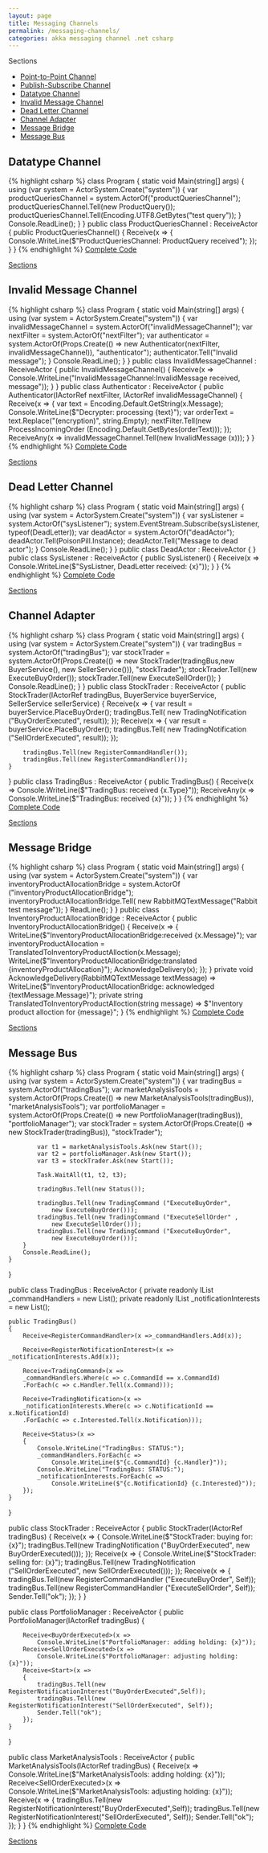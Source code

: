 ```yaml
---
layout: page
title: Messaging Channels
permalink: /messaging-channels/
categories: akka messaging channel .net csharp
---
```

<a name="Sections">Sections</a>
<ul>
    <li>
      <a href="#PointPoint">Point-to-Point Channel</a>
    </li>
    <li>    
      <a href="#PublishSubscribe">Publish-Subscribe Channel</a>
    </li>
    <li>
      <a href="#Datatype">Datatype Channel</a>
    </li>
    <li>
      <a href="#InvalidMessage">Invalid Message Channel</a>
    </li>
    <li>
      <a href="#DeadLetter">Dead Letter Channel</a>
    </li>
    <li>
      <a href="#ChannelAdapter">Channel Adapter</a>
    </li>
    <li>
      <a href="#MessageBridge">Message Bridge</a>
    </li>
    <li>
      <a href="#MessageBus">Message Bus</a>
    </li>
</ul>

<h2 class="page-heading"><a name="Datatype">Datatype Channel</a></h2>
{% highlight csharp %}
class Program
{
    static void Main(string[] args)
    {
        using (var system = ActorSystem.Create("system"))
        {
            var productQueriesChannel = 
                system.ActorOf<ProductQueriesChannel>("productQueriesChannel");
            productQueriesChannel.Tell(new ProductQuery());
            productQueriesChannel.Tell(Encoding.UTF8.GetBytes("test query"));
        }
        Console.ReadLine();
    }
}
public class ProductQueriesChannel : ReceiveActor
{
    public ProductQueriesChannel()
    {
        Receive<ProductQuery>(x =>
        {
            Console.WriteLine($"ProductQueriesChannel: ProductQuery received");
        });
    }
}
{% endhighlight %}
<a href="https://github.com/berczeck/csharpreactivepatterns/blob/master/MessagingChannels/Datatype%20Channel/Program.cs" 
    target="_blank">Complete Code</a>
<p><a href="#Sections">Sections</a></p>

<h2 class="page-heading"><a name="InvalidMessage">Invalid Message Channel</a></h2>
{% highlight csharp %}
class Program
{
    static void Main(string[] args)
    {
        using (var system = ActorSystem.Create("system"))
        {
            var invalidMessageChannel = 
                system.ActorOf<InvalidMessageChannel>("invalidMessageChannel");
            var nextFilter = system.ActorOf<NextFilter>("nextFilter");
            var authenticator =
                system.ActorOf(Props.Create(() => 
                    new Authenticator(nextFilter, invalidMessageChannel)), 
                    "authenticator");
            authenticator.Tell("Invalid message");
        }
        Console.ReadLine();
    }
}
public class InvalidMessageChannel : ReceiveActor
{
    public InvalidMessageChannel()
    {
        Receive<InvalidMessage>(x => 
            Console.WriteLine("InvalidMessageChannel:InvalidMessage received, message"));
    }
}
public class Authenticator : ReceiveActor
{
    public Authenticator(IActorRef nextFilter, IActorRef invalidMessageChannel)
    {
        Receive<ProcessIncomingOrder>(x =>
        {
            var text = Encoding.Default.GetString(x.Message);
            Console.WriteLine($"Decrypter: processing {text}");
            var orderText = text.Replace("(encryption)", string.Empty);
            nextFilter.Tell(new ProcessIncomingOrder 
                (Encoding.Default.GetBytes(orderText)));
        });
        ReceiveAny(x => invalidMessageChannel.Tell(new InvalidMessage (x)));
    }
}
{% endhighlight %}
<a href="https://github.com/berczeck/csharpreactivepatterns/blob/master/MessagingChannels/Invalid%20Message%20Channel/Program.cs" 
    target="_blank">Complete Code</a>
<p><a href="#Sections">Sections</a></p>

<h2 class="page-heading"><a name="DeadLetter">Dead Letter Channel</a></h2>
{% highlight csharp %}
class Program
{
    static void Main(string[] args)
    {
        using (var system = ActorSystem.Create("system"))
        {
            var sysListener = system.ActorOf<SysListener>("sysListener");
            system.EventStream.Subscribe(sysListener, typeof(DeadLetter));
            var deadActor = system.ActorOf<DeadActor>("deadActor");
            deadActor.Tell(PoisonPill.Instance);
            deadActor.Tell("Message to dead actor");
        }
        Console.ReadLine();
    }
}
public class DeadActor : ReceiveActor
{
}
public class SysListener : ReceiveActor
{
    public SysListener()
    {
        Receive<DeadLetter>(x => 
            Console.WriteLine($"SysListner, DeadLetter received: {x}"));
    }   
}
{% endhighlight %}
<a href="https://github.com/berczeck/csharpreactivepatterns/blob/master/MessagingChannels/Dead%20Letter%20Channel/Program.cs" 
    target="_blank">Complete Code</a>
<p><a href="#Sections">Sections</a></p>

<h2 class="page-heading"><a name="ChannelAdapter">Channel Adapter</a></h2>
{% highlight csharp %}
class Program
{
    static void Main(string[] args)
    {
        using (var system = ActorSystem.Create("system"))
        {
            var tradingBus = system.ActorOf<TradingBus>("tradingBus");
            var stockTrader =
                system.ActorOf(Props.Create(() => 
                new StockTrader(tradingBus,new BuyerService(), 
                    new SellerService())), "stockTrader");
            stockTrader.Tell(new ExecuteBuyOrder());
            stockTrader.Tell(new ExecuteSellOrder());
        }
        Console.ReadLine();
    }
}
public class StockTrader : ReceiveActor
{
    public StockTrader(IActorRef tradingBus, 
        BuyerService buyerService, SellerService sellerService)
    {
        Receive<ExecuteBuyOrder>(x =>
        {
            var result = buyerService.PlaceBuyOrder();
            tradingBus.Tell(
                new TradingNotification ("BuyOrderExecuted", result));
        });
        Receive<ExecuteSellOrder>(x =>
        {
            var result = buyerService.PlaceBuyOrder();
            tradingBus.Tell(
                new TradingNotification ("SellOrderExecuted", result));
        });

        tradingBus.Tell(new RegisterCommandHandler());
        tradingBus.Tell(new RegisterCommandHandler());
    }
}
public class TradingBus : ReceiveActor
{
    public TradingBus()
    {
        Receive<TradingNotification>(x => 
            Console.WriteLine($"TradingBus: received {x.Type}"));
        ReceiveAny(x => Console.WriteLine($"TradingBus: received {x}"));
    }
}
{% endhighlight %}
<a href="https://github.com/berczeck/csharpreactivepatterns/blob/master/MessagingChannels/Channel%20Adapter/Program.cs" 
    target="_blank">Complete Code</a>
<p><a href="#Sections">Sections</a></p>

<h2 class="page-heading"><a name="MessageBridge">Message Bridge</a></h2>
{% highlight csharp %}
class Program
{
    static void Main(string[] args)
    {
        using (var system = ActorSystem.Create("system"))
        {
            var inventoryProductAllocationBridge =
                system.ActorOf<InventoryProductAllocationBridge>
                ("inventoryProductAllocationBridge");
            inventoryProductAllocationBridge.Tell(
                new RabbitMQTextMessage("Rabbit test message"));
        }
        ReadLine();
    }
}
public class InventoryProductAllocationBridge : ReceiveActor
{
    public InventoryProductAllocationBridge()
    {
        Receive<RabbitMQTextMessage>(x =>
        {
            WriteLine($"InventoryProductAllocationBridge:received {x.Message}");
            var inventoryProductAllocation = 
                TranslatedToInventoryProductAlloction(x.Message);
            WriteLine($"InventoryProductAllocationBridge:translated {inventoryProductAllocation}");
            AcknowledgeDelivery(x);
        });
    }
    private void AcknowledgeDelivery(RabbitMQTextMessage textMessage) 
        => WriteLine($"InventoryProductAllocationBridge: acknowledged {textMessage.Message}");
    private string TranslatedToInventoryProductAlloction(string message) 
        => $"Inventory product alloction for {message}";
}
{% endhighlight %}
<a href="https://github.com/berczeck/csharpreactivepatterns/blob/master/MessagingChannels/Message%20Bridge/Program.cs" 
    target="_blank">Complete Code</a>
<p><a href="#Sections">Sections</a></p>

<h2 class="page-heading"><a name="MessageBus">Message Bus</a></h2>
{% highlight csharp %}
class Program
{
    static void Main(string[] args)
    {
        using (var system = ActorSystem.Create("system"))
        {
            var tradingBus = system.ActorOf<TradingBus>("tradingBus");
            var marketAnalysisTools = system.ActorOf(Props.Create(() => 
                new MarketAnalysisTools(tradingBus)),
                "marketAnalysisTools");
            var portfolioManager = system.ActorOf(Props.Create(() => 
                new PortfolioManager(tradingBus)),
                "portfolioManager");
            var stockTrader = system.ActorOf(Props.Create(() => 
                new StockTrader(tradingBus)), "stockTrader");

            var t1 = marketAnalysisTools.Ask(new Start());
            var t2 = portfolioManager.Ask(new Start());
            var t3 = stockTrader.Ask(new Start());

            Task.WaitAll(t1, t2, t3);
            
            tradingBus.Tell(new Status());
            
            tradingBus.Tell(new TradingCommand ("ExecuteBuyOrder", 
                new ExecuteBuyOrder()));
            tradingBus.Tell(new TradingCommand ("ExecuteSellOrder" , 
                new ExecuteSellOrder()));
            tradingBus.Tell(new TradingCommand ("ExecuteBuyOrder", 
                new ExecuteBuyOrder()));
        }
        Console.ReadLine();
    }
}

public class TradingBus : ReceiveActor
{
    private readonly IList<RegisterCommandHandler> _commandHandlers = 
        new List<RegisterCommandHandler>();
    private readonly IList<RegisterNotificationInterest> _notificationInterests = 
        new List<RegisterNotificationInterest>();

    public TradingBus()
    {
        Receive<RegisterCommandHandler>(x =>_commandHandlers.Add(x));

        Receive<RegisterNotificationInterest>(x => _notificationInterests.Add(x));

        Receive<TradingCommand>(x => 
        _commandHandlers.Where(c => c.CommandId == x.CommandId)
        .ForEach(c => c.Handler.Tell(x.Command)));

        Receive<TradingNotification>(x => 
        _notificationInterests.Where(c => c.NotificationId == x.NotificationId)
        .ForEach(c => c.Interested.Tell(x.Notification)));

        Receive<Status>(x =>
        {
            Console.WriteLine("TradingBus: STATUS:");
            _commandHandlers.ForEach(c => 
                Console.WriteLine($"{c.CommandId} {c.Handler}"));
            Console.WriteLine("TradingBus: STATUS:");
            _notificationInterests.ForEach(c => 
                Console.WriteLine($"{c.NotificationId} {c.Interested}"));
        });
    }
}

public class StockTrader : ReceiveActor
{
    public StockTrader(IActorRef tradingBus)
    {
        Receive<ExecuteBuyOrder>(x =>
        {
            Console.WriteLine($"StockTrader: buying for: {x}");
            tradingBus.Tell(new TradingNotification 
                ("BuyOrderExecuted", new BuyOrderExecuted()));
        });
        Receive<ExecuteSellOrder>(x =>
        {
            Console.WriteLine($"StockTrader: selling for: {x}");
            tradingBus.Tell(new TradingNotification 
                ("SellOrderExecuted", new SellOrderExecuted()));
        });
        Receive<Start>(x =>
        {
            tradingBus.Tell(new RegisterCommandHandler ("ExecuteBuyOrder", Self));
            tradingBus.Tell(new RegisterCommandHandler ("ExecuteSellOrder", Self));
            Sender.Tell("ok");
        });
    }
}

public class PortfolioManager : ReceiveActor
{
    public PortfolioManager(IActorRef tradingBus)
    {

        Receive<BuyOrderExecuted>(x => 
            Console.WriteLine($"PortfolioManager: adding holding: {x}"));
        Receive<SellOrderExecuted>(x => 
            Console.WriteLine($"PortfolioManager: adjusting holding: {x}"));
        Receive<Start>(x =>
        {
            tradingBus.Tell(new RegisterNotificationInterest("BuyOrderExecuted",Self));
            tradingBus.Tell(new RegisterNotificationInterest("SellOrderExecuted", Self));
            Sender.Tell("ok");
        });
    }
}

public class MarketAnalysisTools : ReceiveActor
{
    public MarketAnalysisTools(IActorRef tradingBus)
    {
        Receive<BuyOrderExecuted>(x => 
            Console.WriteLine($"MarketAnalysisTools: adding holding: {x}"));
        Receive<SellOrderExecuted>(x => 
            Console.WriteLine($"MarketAnalysisTools: adjusting holding: {x}"));
        Receive<Start>(x =>
        {
            tradingBus.Tell(new RegisterNotificationInterest("BuyOrderExecuted",Self));
            tradingBus.Tell(new RegisterNotificationInterest("SellOrderExecuted", Self));
            Sender.Tell("ok");
        });
    }
}
{% endhighlight %}
<a href="https://github.com/berczeck/csharpreactivepatterns/blob/master/MessagingChannels/Message%20Bus/Program.cs" 
    target="_blank">Complete Code</a>
<p><a href="#Sections">Sections</a></p>
